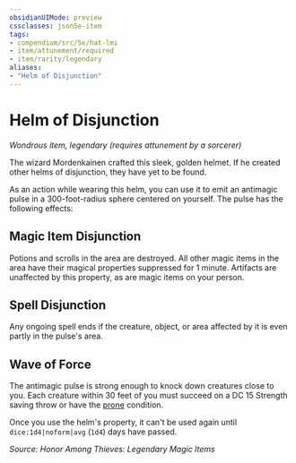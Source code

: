 ```yaml
---
obsidianUIMode: preview
cssclasses: json5e-item
tags:
- compendium/src/5e/hat-lmi
- item/attunement/required
- item/rarity/legendary
aliases: 
- "Helm of Disjunction"
---
```

# Helm of Disjunction
*Wondrous item, legendary (requires attunement by a sorcerer)*  


The wizard Mordenkainen crafted this sleek, golden helmet. If he created other helms of disjunction, they have yet to be found.

As an action while wearing this helm, you can use it to emit an antimagic pulse in a 300-foot-radius sphere centered on yourself. The pulse has the following effects:

## Magic Item Disjunction

Potions and scrolls in the area are destroyed. All other magic items in the area have their magical properties suppressed for 1 minute. Artifacts are unaffected by this property, as are magic items on your person.

## Spell Disjunction

Any ongoing spell ends if the creature, object, or area affected by it is even partly in the pulse's area.

## Wave of Force

The antimagic pulse is strong enough to knock down creatures close to you. Each creature within 30 feet of you must succeed on a DC 15 Strength saving throw or have the [prone](2-Mechanics/CLI/rules/conditions.md#Prone) condition.

Once you use the helm's property, it can't be used again until `dice:1d4|noform|avg` (`1d4`) days have passed.

*Source: Honor Among Thieves: Legendary Magic Items*